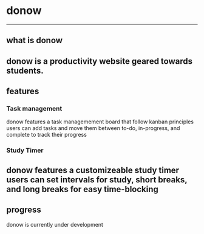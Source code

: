 # donow
---
## what is donow  
donow is a productivity website geared towards students.
---
## features
### Task management
donow features a task managemement board that follow kanban principles
users can add tasks and move them between to-do, in-progress, and complete to track their progress
### Study Timer
donow features a customizeable study timer 
users can set intervals for study, short breaks, and long breaks for easy time-blocking
---
## progress
donow is currently under development
